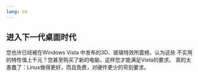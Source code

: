 ```yaml
---
lang: cn
---
```





<h2>进入下一代桌面时代</h2>

您也许已经被在Windows Vista 中发布的3D、玻璃特效所震撼，认为这些
不实用的特性值上千元？您甚至购买了新的电脑，这样您才能满足Vista的要求。
真的太愚蠢了：Linux做得更好，而且免费，对硬件更少的苛刻要求。

<? all_video_ids_from_file ();?>




